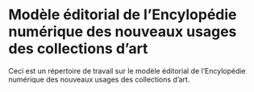 # Modèle éditorial de l’Encylopédie numérique des nouveaux usages des collections d’art

Ceci est un répertoire de travail sur le modèle éditorial de l’Encylopédie numérique des nouveaux usages des collections d’art.



